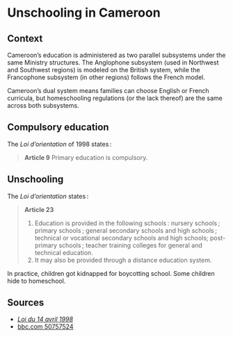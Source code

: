 # Unschooling in Cameroon

## Context

Cameroonʼs education is administered as two parallel subsystems under
the same Ministry structures.
The Anglophone subsystem (used in Northwest and Southwest regions) is
modeled on the British system, while the Francophone subsystem
(in other regions) follows the French model.

Cameroonʼs dual system means families can choose English
or French curricula, but homeschooling regulations (or the lack thereof)
are the same across both subsystems.

## Compulsory education

The _Loi dʼorientation_ of 1998 states :

> **Article 9**
> Primary education is compulsory.

## Unschooling

The _Loi dʼorientation_ states :

> **Article 23**
>
> 1. Education is provided in the following schools : nursery schools ; primary schools ; general secondary schools and high schools ; technical or vocational secondary schools and high schools; post-primary schools ; teacher training colleges for general and technical education.
> 2. It may also be provided through a distance education system.

In practice, children got kidnapped for boycotting school.
Some children hide to homeschool.

## Sources

- [_Loi du 14 avril 1998_](https://www.droitcamerounais.info/files/510.04.98-Loi-du-14-avril-1998_Education-au-cameroun.pdf)
- [bbc.com 50757524](https://www.bbc.com/afrique/region-50757524)
